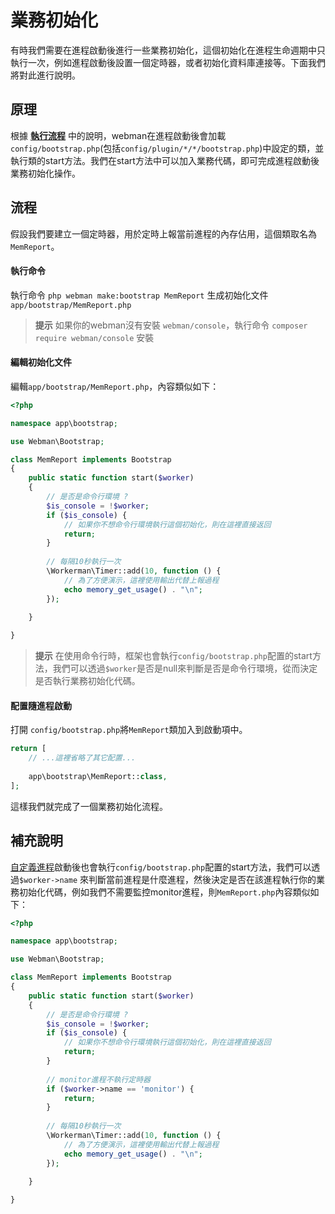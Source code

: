 # 業務初始化

有時我們需要在進程啟動後進行一些業務初始化，這個初始化在進程生命週期中只執行一次，例如進程啟動後設置一個定時器，或者初始化資料庫連接等。下面我們將對此進行說明。

## 原理
根據 **[執行流程](process.md)** 中的說明，webman在進程啟動後會加載`config/bootstrap.php`(包括`config/plugin/*/*/bootstrap.php`)中設定的類，並執行類的start方法。我們在start方法中可以加入業務代碼，即可完成進程啟動後業務初始化操作。

## 流程
假設我們要建立一個定時器，用於定時上報當前進程的內存佔用，這個類取名為`MemReport`。

#### 執行命令

執行命令 `php webman make:bootstrap MemReport` 生成初始化文件 `app/bootstrap/MemReport.php`

> **提示**
> 如果你的webman沒有安裝 `webman/console`，執行命令 `composer require webman/console` 安裝

#### 編輯初始化文件
編輯`app/bootstrap/MemReport.php`，內容類似如下：
```php
<?php

namespace app\bootstrap;

use Webman\Bootstrap;

class MemReport implements Bootstrap
{
    public static function start($worker)
    {
        // 是否是命令行環境 ?
        $is_console = !$worker;
        if ($is_console) {
            // 如果你不想命令行環境執行這個初始化，則在這裡直接返回
            return;
        }
        
        // 每隔10秒執行一次
        \Workerman\Timer::add(10, function () {
            // 為了方便演示，這裡使用輸出代替上報過程
            echo memory_get_usage() . "\n";
        });
        
    }

}
```

> **提示**
> 在使用命令行時，框架也會執行`config/bootstrap.php`配置的start方法，我們可以透過`$worker`是否是null來判斷是否是命令行環境，從而決定是否執行業務初始化代碼。

#### 配置隨進程啟動
打開 `config/bootstrap.php`將`MemReport`類加入到啟動項中。
```php
return [
    // ...這裡省略了其它配置...
    
    app\bootstrap\MemReport::class,
];
```

這樣我們就完成了一個業務初始化流程。

## 補充說明
[自定義進程](../process.md)啟動後也會執行`config/bootstrap.php`配置的start方法，我們可以透過`$worker->name` 來判斷當前進程是什麼進程，然後決定是否在該進程執行你的業務初始化代碼，例如我們不需要監控monitor進程，則`MemReport.php`內容類似如下：
```php
<?php

namespace app\bootstrap;

use Webman\Bootstrap;

class MemReport implements Bootstrap
{
    public static function start($worker)
    {
        // 是否是命令行環境 ?
        $is_console = !$worker;
        if ($is_console) {
            // 如果你不想命令行環境執行這個初始化，則在這裡直接返回
            return;
        }
        
        // monitor進程不執行定時器
        if ($worker->name == 'monitor') {
            return;
        }
        
        // 每隔10秒執行一次
        \Workerman\Timer::add(10, function () {
            // 為了方便演示，這裡使用輸出代替上報過程
            echo memory_get_usage() . "\n";
        });
        
    }

}
```
